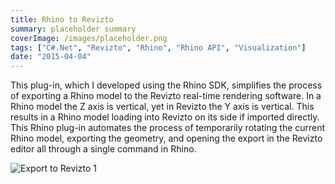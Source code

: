 ```yaml
---
title: Rhino to Revizto
summary: placeholder summary
coverImage: /images/placeholder.png
tags: ["C#.Net", "Revizto", "Rhino", "Rhino API", "Visualization"]
date: "2015-04-04"
---
```


This plug-in, which I developed using the Rhino SDK, simplifies the process of exporting a Rhino model to the Revizto real-time rendering software. In a Rhino model the Z axis is vertical, yet in Revizto the Y axis is vertical. This results in a Rhino model loading into Revizto on its side if imported directly. This Rhino plug-in automates the process of temporarily rotating the current Rhino model, exporting the geometry, and opening the export in the Revizto editor all through a single command in Rhino.

![Export to Revizto 1](Export-to-Revizto-1.png)

